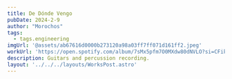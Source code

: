```yaml
---
title: De Dónde Vengo
pubDate: 2024-2-9
author: "Morochos"
tags:
  - tags.engineering
imgUrl: '@assets/ab67616d0000b273120a98a03ff7ff071d161ff2.jpeg'
workUrl: 'https://open.spotify.com/album/7sMx5pfm7O0MXdw80dNVLO?si=CFikC5SmSYGjkk_fiWtCPQ'
description: Guitars and percussion recording.
layout: '../../../layouts/WorksPost.astro'
---
```

